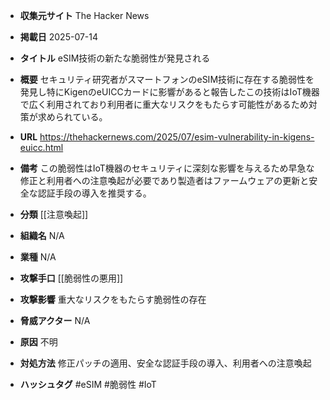 - **収集元サイト**
The Hacker News

- **掲載日**
2025-07-14

- **タイトル**
eSIM技術の新たな脆弱性が発見される

- **概要**
セキュリティ研究者がスマートフォンのeSIM技術に存在する脆弱性を発見し特にKigenのeUICCカードに影響があると報告したこの技術はIoT機器で広く利用されており利用者に重大なリスクをもたらす可能性があるため対策が求められている。

- **URL**
https://thehackernews.com/2025/07/esim-vulnerability-in-kigens-euicc.html

- **備考**
この脆弱性はIoT機器のセキュリティに深刻な影響を与えるため早急な修正と利用者への注意喚起が必要であり製造者はファームウェアの更新と安全な認証手段の導入を推奨する。

- **分類**
[[注意喚起]]

- **組織名**
N/A

- **業種**
N/A

- **攻撃手口**
[[脆弱性の悪用]]

- **攻撃影響**
重大なリスクをもたらす脆弱性の存在

- **脅威アクター**
N/A

- **原因**
不明

- **対処方法**
修正パッチの適用、安全な認証手段の導入、利用者への注意喚起

- **ハッシュタグ**
#eSIM #脆弱性 #IoT
